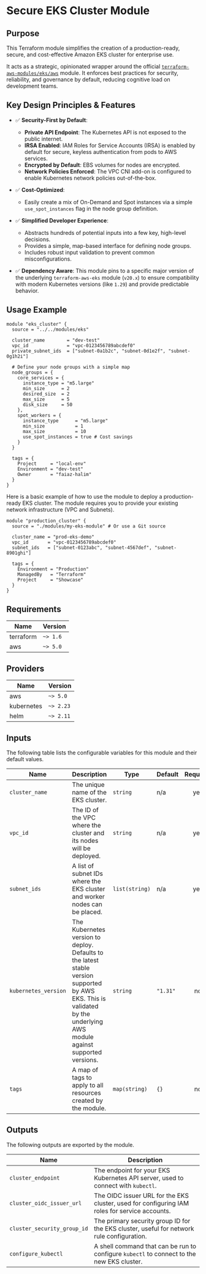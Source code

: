 # Secure EKS Cluster Module

## Purpose

This Terraform module simplifies the creation of a production-ready, secure, and cost-effective Amazon EKS cluster for enterprise use.

It acts as a strategic, opinionated wrapper around the official [`terraform-aws-modules/eks/aws`](https://github.com/terraform-aws-modules/terraform-aws-eks) module. It enforces best practices for security, reliability, and governance by default, reducing cognitive load on development teams.

## Key Design Principles & Features

*   ✅ **Security-First by Default**:
    *   **Private API Endpoint**: The Kubernetes API is not exposed to the public internet.
    *   **IRSA Enabled**: IAM Roles for Service Accounts (IRSA) is enabled by default for secure, keyless authentication from pods to AWS services.
    *   **Encrypted by Default**: EBS volumes for nodes are encrypted.
    *   **Network Policies Enforced**: The VPC CNI add-on is configured to enable Kubernetes network policies out-of-the-box.

*   ✅ **Cost-Optimized**:
    *   Easily create a mix of On-Demand and Spot instances via a simple `use_spot_instances` flag in the node group definition.

*   ✅ **Simplified Developer Experience**:
    *   Abstracts hundreds of potential inputs into a few key, high-level decisions.
    *   Provides a simple, map-based interface for defining node groups.
    *   Includes robust input validation to prevent common misconfigurations.

*   ✅ **Dependency Aware**: This module pins to a specific major version of the underlying `terraform-aws-eks` module (`v20.x`) to ensure compatibility with modern Kubernetes versions (like `1.29`) and provide predictable behavior.

## Usage Example

```hcl
module "eks_cluster" {
  source = "../../modules/eks"

  cluster_name        = "dev-test"
  vpc_id              = "vpc-0123456789abcdef0"
  private_subnet_ids  = ["subnet-0a1b2c", "subnet-0d1e2f", "subnet-0g1h2i"]

  # Define your node groups with a simple map
  node_groups = {
    core_services = {
      instance_type = "m5.large"
      min_size      = 2
      desired_size  = 2
      max_size      = 5
      disk_size     = 50
    },
    spot_workers = {
      instance_type      = "m5.large"
      min_size           = 1
      max_size           = 10
      use_spot_instances = true # Cost savings
    }
  }

  tags = {
    Project     = "local-env"
    Environment = "dev-test"
    Owner       = "faiaz-halim"
  }
}
```

Here is a basic example of how to use the module to deploy a production-ready EKS cluster. The module requires you to provide your existing network infrastructure (VPC and Subnets).

```hcl
module "production_cluster" {
  source = "./modules/my-eks-module" # Or use a Git source

  cluster_name = "prod-eks-demo"
  vpc_id       = "vpc-0123456789abcdef0"
  subnet_ids   = ["subnet-0123abc", "subnet-4567def", "subnet-8901ghi"]

  tags = {
    Environment = "Production"
    ManagedBy   = "Terraform"
    Project     = "Showcase"
  }
}
```

## Requirements

| Name      | Version |
| --------- | ------- |
| terraform | `~> 1.6`  |
| aws       | `~> 5.0`  |

## Providers

| Name      | Version    |
| --------- | ---------- |
| aws       | `~> 5.0`     |
| kubernetes| `~> 2.23`    |
| helm      | `~> 2.11`    |

## Inputs

The following table lists the configurable variables for this module and their default values.

| Name                 | Description                                                                                                                                                             | Type           | Default  | Required |
| -------------------- | ----------------------------------------------------------------------------------------------------------------------------------------------------------------------- | -------------- | -------- | :------: |
| `cluster_name`       | The unique name of the EKS cluster.                                                                                                                                     | `string`       | n/a      |   yes    |
| `vpc_id`             | The ID of the VPC where the cluster and its nodes will be deployed.                                                                                                     | `string`       | n/a      |   yes    |
| `subnet_ids`         | A list of subnet IDs where the EKS cluster and worker nodes can be placed.                                                                                              | `list(string)` | n/a      |   yes    |
| `kubernetes_version` | The Kubernetes version to deploy. Defaults to the latest stable version supported by AWS EKS. This is validated by the underlying AWS module against supported versions. | `string`       | `"1.31"` |    no    |
| `tags`               | A map of tags to apply to all resources created by the module.                                                                                                          | `map(string)`  | `{}`     |    no    |

## Outputs

The following outputs are exported by the module.

| Name                        | Description                                                                                  |
| --------------------------- | -------------------------------------------------------------------------------------------- |
| `cluster_endpoint`          | The endpoint for your EKS Kubernetes API server, used to connect with `kubectl`.             |
| `cluster_oidc_issuer_url`   | The OIDC issuer URL for the EKS cluster, used for configuring IAM roles for service accounts.  |
| `cluster_security_group_id` | The primary security group ID for the EKS cluster, useful for network rule configuration.    |
| `configure_kubectl`         | A shell command that can be run to configure `kubectl` to connect to the new EKS cluster. |
